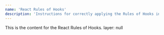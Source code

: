 ```yaml
---
name: 'React Rules of Hooks'
description: 'Instructions for correctly applying the Rules of Hooks in React components.'
---
```


This is the content for the React Rules of Hooks.
layer: null
